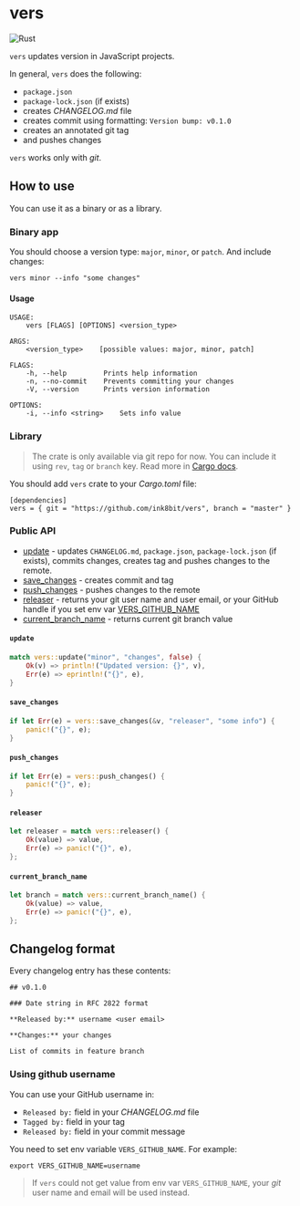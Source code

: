 # vers

![Rust](https://github.com/ink8bit/vers/workflows/Rust/badge.svg)

`vers` updates version in JavaScript projects.

In general, `vers` does the following:

- `package.json`
- `package-lock.json` (if exists)
- creates *CHANGELOG.md* file
- creates commit using formatting: `Version bump: v0.1.0`
- creates an annotated git tag
- and pushes changes

`vers` works only with _git_.

## How to use

You can use it as a binary or as a library.

### Binary app

You should choose a version type: `major`, `minor`, or `patch`. And include changes:

```
vers minor --info "some changes"
```

#### Usage

```
USAGE:
    vers [FLAGS] [OPTIONS] <version_type>

ARGS:
    <version_type>    [possible values: major, minor, patch]

FLAGS:
    -h, --help         Prints help information
    -n, --no-commit    Prevents committing your changes
    -V, --version      Prints version information

OPTIONS:
    -i, --info <string>    Sets info value
```

### Library

> The crate is only available via git repo for now. You can include it using `rev`, `tag` or `branch` key. Read more in [Cargo docs](https://doc.rust-lang.org/cargo/reference/specifying-dependencies.html#specifying-dependencies-from-git-repositories).

You should add `vers` crate to your *Cargo.toml* file:

```
[dependencies]
vers = { git = "https://github.com/ink8bit/vers", branch = "master" }
```

### Public API

- [update](#update) - updates `CHANGELOG.md`, `package.json`, `package-lock.json` (if exists), commits changes, creates tag and pushes changes to the remote.
- [save_changes](#save_changes) - creates commit and tag
- [push_changes](#push_changes) - pushes changes to the remote
- [releaser](#releaser) - returns your git user name and user email, or your GitHub handle if you set env var [VERS_GITHUB_NAME](#using-github-username)
- [current_branch_name](#current_branch_name) - returns current git branch value

#### `update`

```rust
match vers::update("minor", "changes", false) {
    Ok(v) => println!("Updated version: {}", v),
    Err(e) => eprintln!("{}", e),
}
```

#### `save_changes`

```rust
if let Err(e) = vers::save_changes(&v, "releaser", "some info") {
    panic!("{}", e);
}
```

#### `push_changes`

```rust
if let Err(e) = vers::push_changes() {
    panic!("{}", e);
}
```

#### `releaser`

```rust
let releaser = match vers::releaser() {
    Ok(value) => value,
    Err(e) => panic!("{}", e),
};
```

#### `current_branch_name`

```rust
let branch = match vers::current_branch_name() {
    Ok(value) => value,
    Err(e) => panic!("{}", e),
};
```

## Changelog format

Every changelog entry has these contents:

```
## v0.1.0

### Date string in RFC 2822 format

**Released by:** username <user email>

**Changes:** your changes

List of commits in feature branch
```

### Using github username

You can use your GitHub username in:
- `Released by:` field in your _CHANGELOG.md_ file
- `Tagged by:` field in your tag
- `Released by:` field in your commit message

You need to set env variable `VERS_GITHUB_NAME`. For example:

```
export VERS_GITHUB_NAME=username
```

> If `vers` could not get value from env var `VERS_GITHUB_NAME`, your *git* user name and email will be used instead.
